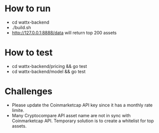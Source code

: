 # How to run
  - cd wattx-backend
  - ./build.sh
  - http://127.0.0.1:8888/data will return top 200 assets

# How to test
  - cd wattx-backend/pricing && go test
  - cd wattx-backend/model && go test

# Challenges
  - Please update the Coinmarketcap API key since it has a monthly rate limite.
  - Many Cryptocompare API asset name are not in sync with Coinmarketcap API. Temporary solution is to create a whitelist for top assets.

